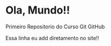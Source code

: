 # Ola, Mundo!!
 Primeiro Repositorio do Curso Git GitHub
 
 Essa linha eu add diretamento no site!!
